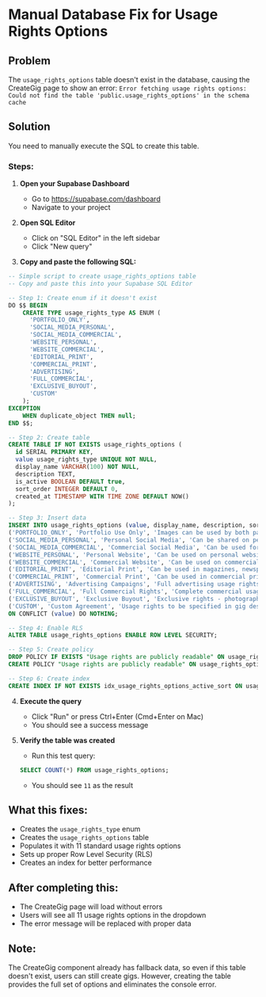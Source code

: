 # Manual Database Fix for Usage Rights Options

## Problem
The `usage_rights_options` table doesn't exist in the database, causing the CreateGig page to show an error: `Error fetching usage rights options: Could not find the table 'public.usage_rights_options' in the schema cache`

## Solution
You need to manually execute the SQL to create this table.

### Steps:

1. **Open your Supabase Dashboard**
   - Go to https://supabase.com/dashboard
   - Navigate to your project

2. **Open SQL Editor**
   - Click on "SQL Editor" in the left sidebar
   - Click "New query"

3. **Copy and paste the following SQL:**

```sql
-- Simple script to create usage_rights_options table
-- Copy and paste this into your Supabase SQL Editor

-- Step 1: Create enum if it doesn't exist
DO $$ BEGIN
    CREATE TYPE usage_rights_type AS ENUM (
      'PORTFOLIO_ONLY',
      'SOCIAL_MEDIA_PERSONAL',
      'SOCIAL_MEDIA_COMMERCIAL', 
      'WEBSITE_PERSONAL',
      'WEBSITE_COMMERCIAL',
      'EDITORIAL_PRINT',
      'COMMERCIAL_PRINT',
      'ADVERTISING',
      'FULL_COMMERCIAL',
      'EXCLUSIVE_BUYOUT',
      'CUSTOM'
    );
EXCEPTION
    WHEN duplicate_object THEN null;
END $$;

-- Step 2: Create table
CREATE TABLE IF NOT EXISTS usage_rights_options (
  id SERIAL PRIMARY KEY,
  value usage_rights_type UNIQUE NOT NULL,
  display_name VARCHAR(100) NOT NULL,
  description TEXT,
  is_active BOOLEAN DEFAULT true,
  sort_order INTEGER DEFAULT 0,
  created_at TIMESTAMP WITH TIME ZONE DEFAULT NOW()
);

-- Step 3: Insert data
INSERT INTO usage_rights_options (value, display_name, description, sort_order) VALUES
('PORTFOLIO_ONLY', 'Portfolio Use Only', 'Images can be used by both parties for portfolio/promotional purposes only', 1),
('SOCIAL_MEDIA_PERSONAL', 'Personal Social Media', 'Can be shared on personal social media accounts with proper credit', 2),
('SOCIAL_MEDIA_COMMERCIAL', 'Commercial Social Media', 'Can be used for commercial social media marketing and promotion', 3),
('WEBSITE_PERSONAL', 'Personal Website', 'Can be used on personal websites and blogs with proper attribution', 4),
('WEBSITE_COMMERCIAL', 'Commercial Website', 'Can be used on commercial websites and marketing materials', 5),
('EDITORIAL_PRINT', 'Editorial Print', 'Can be used in magazines, newspapers, and editorial publications', 6),
('COMMERCIAL_PRINT', 'Commercial Print', 'Can be used in commercial print advertising and marketing materials', 7),
('ADVERTISING', 'Advertising Campaigns', 'Full advertising usage rights for campaigns and promotional materials', 8),
('FULL_COMMERCIAL', 'Full Commercial Rights', 'Complete commercial usage rights for any marketing or business purpose', 9),
('EXCLUSIVE_BUYOUT', 'Exclusive Buyout', 'Exclusive rights - photographer cannot use images elsewhere', 10),
('CUSTOM', 'Custom Agreement', 'Usage rights to be specified in gig description or separate agreement', 11)
ON CONFLICT (value) DO NOTHING;

-- Step 4: Enable RLS
ALTER TABLE usage_rights_options ENABLE ROW LEVEL SECURITY;

-- Step 5: Create policy
DROP POLICY IF EXISTS "Usage rights are publicly readable" ON usage_rights_options;
CREATE POLICY "Usage rights are publicly readable" ON usage_rights_options FOR SELECT USING (true);

-- Step 6: Create index
CREATE INDEX IF NOT EXISTS idx_usage_rights_options_active_sort ON usage_rights_options(is_active, sort_order);
```

4. **Execute the query**
   - Click "Run" or press Ctrl+Enter (Cmd+Enter on Mac)
   - You should see a success message

5. **Verify the table was created**
   - Run this test query:
   ```sql
   SELECT COUNT(*) FROM usage_rights_options;
   ```
   - You should see `11` as the result

## What this fixes:
- Creates the `usage_rights_type` enum
- Creates the `usage_rights_options` table
- Populates it with 11 standard usage rights options
- Sets up proper Row Level Security (RLS)
- Creates an index for better performance

## After completing this:
- The CreateGig page will load without errors
- Users will see all 11 usage rights options in the dropdown
- The error message will be replaced with proper data

## Note:
The CreateGig component already has fallback data, so even if this table doesn't exist, users can still create gigs. However, creating the table provides the full set of options and eliminates the console error.